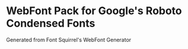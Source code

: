# WebFont Pack for Google's Roboto Condensed Fonts
Generated from Font Squirrel's WebFont Generator
